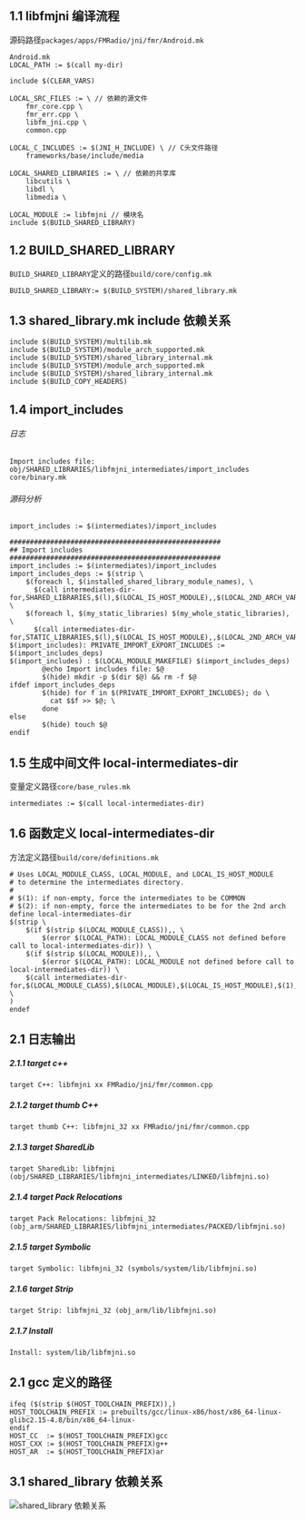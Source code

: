 
## 1.1 libfmjni 编译流程
源码路径`packages/apps/FMRadio/jni/fmr/Android.mk`

```
Android.mk
LOCAL_PATH := $(call my-dir)

include $(CLEAR_VARS)

LOCAL_SRC_FILES := \ // 依赖的源文件
    fmr_core.cpp \
    fmr_err.cpp \
    libfm_jni.cpp \
    common.cpp

LOCAL_C_INCLUDES := $(JNI_H_INCLUDE) \ // C头文件路径
    frameworks/base/include/media

LOCAL_SHARED_LIBRARIES := \ // 依赖的共享库
    libcutils \
    libdl \
    libmedia \

LOCAL_MODULE := libfmjni // 模块名
include $(BUILD_SHARED_LIBRARY)
```

## 1.2 BUILD_SHARED_LIBRARY
`BUILD_SHARED_LIBRARY`定义的路径`build/core/config.mk`

```
BUILD_SHARED_LIBRARY:= $(BUILD_SYSTEM)/shared_library.mk
```
## 1.3  shared_library.mk include 依赖关系

```
include $(BUILD_SYSTEM)/multilib.mk
include $(BUILD_SYSTEM)/module_arch_supported.mk
include $(BUILD_SYSTEM)/shared_library_internal.mk
include $(BUILD_SYSTEM)/module_arch_supported.mk
include $(BUILD_SYSTEM)/shared_library_internal.mk
include $(BUILD_COPY_HEADERS)
```

## 1.4  import_includes


###### 日志
```
Import includes file: obj/SHARED_LIBRARIES/libfmjni_intermediates/import_includes
core/binary.mk
```
###### 源码分析
```
import_includes := $(intermediates)/import_includes

####################################################
## Import includes
####################################################
import_includes := $(intermediates)/import_includes
import_includes_deps := $(strip \
    $(foreach l, $(installed_shared_library_module_names), \
      $(call intermediates-dir-for,SHARED_LIBRARIES,$(l),$(LOCAL_IS_HOST_MODULE),,$(LOCAL_2ND_ARCH_VAR_PREFIX))/export_includes) \
    $(foreach l, $(my_static_libraries) $(my_whole_static_libraries), \
      $(call intermediates-dir-for,STATIC_LIBRARIES,$(l),$(LOCAL_IS_HOST_MODULE),,$(LOCAL_2ND_ARCH_VAR_PREFIX))/export_includes))
$(import_includes): PRIVATE_IMPORT_EXPORT_INCLUDES := $(import_includes_deps)
$(import_includes) : $(LOCAL_MODULE_MAKEFILE) $(import_includes_deps)
        @echo Import includes file: $@
        $(hide) mkdir -p $(dir $@) && rm -f $@
ifdef import_includes_deps
        $(hide) for f in $(PRIVATE_IMPORT_EXPORT_INCLUDES); do \
          cat $$f >> $@; \
        done
else
        $(hide) touch $@
endif
```

## 1.5 生成中间文件 local-intermediates-dir

变量定义路径`core/base_rules.mk`
```
intermediates := $(call local-intermediates-dir)
```
## 1.6 函数定义 local-intermediates-dir
方法定义路径`build/core/definitions.mk`

```
# Uses LOCAL_MODULE_CLASS, LOCAL_MODULE, and LOCAL_IS_HOST_MODULE
# to determine the intermediates directory.
#
# $(1): if non-empty, force the intermediates to be COMMON
# $(2): if non-empty, force the intermediates to be for the 2nd arch
define local-intermediates-dir
$(strip \
    $(if $(strip $(LOCAL_MODULE_CLASS)),, \
        $(error $(LOCAL_PATH): LOCAL_MODULE_CLASS not defined before call to local-intermediates-dir)) \
    $(if $(strip $(LOCAL_MODULE)),, \
        $(error $(LOCAL_PATH): LOCAL_MODULE not defined before call to local-intermediates-dir)) \
    $(call intermediates-dir-for,$(LOCAL_MODULE_CLASS),$(LOCAL_MODULE),$(LOCAL_IS_HOST_MODULE),$(1),$(2)) \
)
endef
```


## 2.1 日志输出
##### 2.1.1 target c++
```target C++: libfmjni xx FMRadio/jni/fmr/common.cpp```

##### 2.1.2 target thumb C++
```target thumb C++: libfmjni_32 xx FMRadio/jni/fmr/common.cpp```

##### 2.1.3 target SharedLib
```target SharedLib: libfmjni (obj/SHARED_LIBRARIES/libfmjni_intermediates/LINKED/libfmjni.so)```

##### 2.1.4 target Pack Relocations
```target Pack Relocations: libfmjni_32 (obj_arm/SHARED_LIBRARIES/libfmjni_intermediates/PACKED/libfmjni.so)```

##### 2.1.5 target Symbolic
```target Symbolic: libfmjni_32 (symbols/system/lib/libfmjni.so)```

##### 2.1.6 target Strip
```target Strip: libfmjni_32 (obj_arm/lib/libfmjni.so)```

##### 2.1.7 Install
```Install: system/lib/libfmjni.so```



## 2.1 gcc 定义的路径
```
ifeq ($(strip $(HOST_TOOLCHAIN_PREFIX)),)
HOST_TOOLCHAIN_PREFIX := prebuilts/gcc/linux-x86/host/x86_64-linux-glibc2.15-4.8/bin/x86_64-linux-
endif
HOST_CC  := $(HOST_TOOLCHAIN_PREFIX)gcc
HOST_CXX := $(HOST_TOOLCHAIN_PREFIX)g++
HOST_AR  := $(HOST_TOOLCHAIN_PREFIX)ar
```

## 3.1 shared_library 依赖关系


![shared_library 依赖关系](http://upload-images.jianshu.io/upload_images/74811-b2dfa5791a2abcdc.png?imageMogr2/auto-orient/strip%7CimageView2/2/w/1240)

